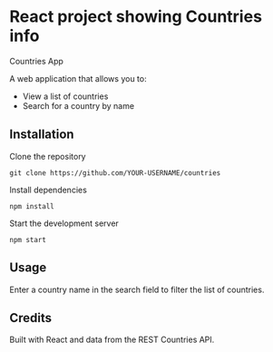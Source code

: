 # React project showing Countries info

Countries App

A web application that allows you to:

- View a list of countries
- Search for a country by name

## Installation

Clone the repository

    git clone https://github.com/YOUR-USERNAME/countries

Install dependencies

    npm install

Start the development server

    npm start

## Usage

Enter a country name in the search field to filter the list of countries.

## Credits

Built with React and data from the REST Countries API.
